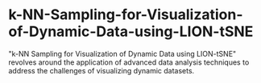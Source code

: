 # k-NN-Sampling-for-Visualization-of-Dynamic-Data-using-LION-tSNE
"k-NN Sampling for Visualization of Dynamic Data using LION-tSNE" revolves around the application of advanced data analysis techniques to address the challenges of visualizing dynamic datasets. 
